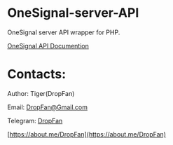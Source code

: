 # OneSignal-server-API
OneSignal server API wrapper for PHP.

[OneSignal API Documention](https://documentation.onesignal.com/reference)

# Contacts:
Author: Tiger(DropFan)

Email: <DropFan@Gmail.com>

Telegram: [DropFan](https://telegram.me/DropFan)

[https://about.me/DropFan](https://about.me/DropFan)
